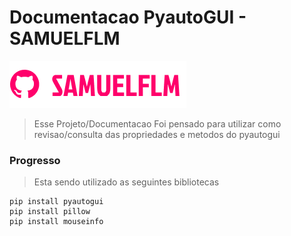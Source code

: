# Documentacao PyautoGUI - SAMUELFLM

<!---Esses são exemplos. Veja https://shields.io para outras pessoas ou para personalizar este conjunto de escudos. Você pode querer incluir dependências, status do projeto e informações de licença aqui--->

<img src="doc/img/logo.png" alt="logo_samuelflm">

> Esse Projeto/Documentacao Foi pensado para utilizar como revisao/consulta das propriedades e metodos do pyautogui

### Progresso

> Esta sendo utilizado as seguintes bibliotecas 

```shell
pip install pyautogui
pip install pillow
pip install mouseinfo
```
